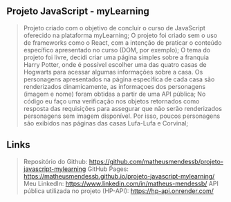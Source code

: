 ## Projeto JavaScript - myLearning

> Projeto criado com o objetivo de concluir o curso de JavaScript oferecido na plataforma myLearning;
> O projeto foi criado sem o uso de frameworks como o React, com a intenção de praticar o conteúdo específico apresentado no curso (DOM, por exemplo);
> O tema do projeto foi livre, decidi criar uma página simples sobre a franquia Harry Potter, onde é possível escolher uma das quatro casas de Hogwarts para acessar algumas informações sobre a casa. Os personagens apresentados na página específica de cada casa são renderizados dinamicamente, as informaçoes dos personagens (imagem e nome) foram obtidas a partir de uma API pública;
> No código eu faço uma verificação nos objetos retornados como resposta das requisições para assegurar que não serão renderizados personagens sem imagem disponível. Por isso, poucos personagens são exibidos nas páginas das casas Lufa-Lufa e Corvinal;

## Links

> Repositório do Github: https://github.com/matheusmendessb/projeto-javascript-mylearning
> GitHub Pages: https://matheusmendessb.github.io/projeto-javascript-mylearning/
> Meu LinkedIn: https://www.linkedin.com/in/matheus-mendessb/
> API pública utilizada no projeto (HP-API): https://hp-api.onrender.com/


